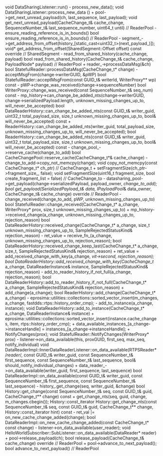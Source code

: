 
void DataSharingListener::run()
    - process_new_data();
      void DataSharingListener::process_new_data ()
        + pool->get_next_unread_payload(ch, last_sequence, last_payload);
          void get_next_unread_payload(CacheChange_t& cache_change, SequenceNumber_t& last_sequence_number, uint64_t until)     // ReaderPool
            - ensure_reading_reference_is_in_bounds()
              bool ensure_reading_reference_is_in_bounds()  // ReaderPool
            - segment_->get_address_from_offset(history_[static_cast<uint32_t>(next_payload_)]);
              void* get_address_from_offset(SharedSegment::Offset offset) const override    // SharedSegment
            - read_from_shared_history(cache_change, payload)
              bool read_from_shared_history(CacheChange_t& cache_change, PayloadNode* payload)  // ReaderPool
        + reader_->processDataMsg(&ch)
          bool StatefulReader::processDataMsg(CacheChange_t* change)
            - acceptMsgFrom(change->writerGUID, &pWP)
              bool StatefulReader::acceptMsgFrom(const GUID_t& writerId, WriterProxy** wp) const
            - pWP->change_was_received(change->sequenceNumber)
              bool WriterProxy::change_was_received(const SequenceNumber_t& seq_num) const
            - mp_history->can_change_be_added_nts(change->writerGUID, change->serializedPayload.length, unknown_missing_changes_up_to, will_never_be_accepted)
              bool DataReaderHistory::can_change_be_added_nts(const GUID_t& writer_guid, uint32_t total_payload_size, size_t unknown_missing_changes_up_to, bool& will_never_be_accepted) const
                + ReaderHistory::can_change_be_added_nts(writer_guid, total_payload_size, unknown_missing_changes_up_to, will_never_be_accepted);
                  bool ReaderHistory::can_change_be_added_nts(const GUID_t& writer_guid, uint32_t total_payload_size, size_t unknown_missing_changes_up_to, bool& will_never_be_accepted) const
            - change_pool_->reserve_cache(change_to_add)
              bool CacheChangePool::reserve_cache(CacheChange_t*& cache_change)
            - change_to_add->copy_not_memcpy(change);
              void copy_not_memcpy(const CacheChange_t* ch_ptr)     // CacheChange_t
                + setFragmentSize(ch_ptr->fragment_size_, false);
                  void setFragmentSize(uint16_t fragment_size, bool create_fragment_list = false)   // CacheChange_to
            - datasharing_pool->get_payload(change->serializedPayload, payload_owner, *change_to_add);
              bool get_payload(SerializedPayload_t& data, IPayloadPool*& data_owner, CacheChange_t& cache_change) override  // ReaderPool
            - change_received(change_to_add, pWP, unknown_missing_changes_up_to)
              bool StatefulReader::change_received(CacheChange_t* a_change, WriterProxy* prox, size_t unknown_missing_changes_up_to)
                + mp_history->received_change(a_change, unknown_missing_changes_up_to, rejection_reason)
                  bool DataReaderHistory::received_change(CacheChange_t* a_change, size_t unknown_missing_changes_up_to, SampleRejectedStatusKind& rejection_reason)
                    - ret_value =  receive_fn_(a_change, unknown_missing_changes_up_to, rejection_reason);
                      bool DataReaderHistory::received_change_keep_last(CacheChange_t* a_change, size_t, SampleRejectedStatusKind& rejection_reason)
                        + ret_value = add_received_change_with_key(a_change, *vit->second, rejection_reason);
                          bool DataReaderHistory::add_received_change_with_key(CacheChange_t* a_change, DataReaderInstance& instance, SampleRejectedStatusKind& rejection_reason)
                            - add_to_reader_history_if_not_full(a_change, rejection_reason);
                              bool DataReaderHistory::add_to_reader_history_if_not_full(CacheChange_t* a_change, SampleRejectedStatusKind& rejection_reason)
                                + add_change(a_change);
                                  bool ReaderHistory::add_change(CacheChange_t* a_change)
                                    - eprosima::utilities::collections::sorted_vector_insert(m_changes, a_change, fastdds::rtps::history_order_cmp);
                            - add_to_instance(a_change, instance);
                              void DataReaderHistory::add_to_instance(CacheChange_t* a_change, DataReaderInstance& instance)
                                + eprosima::utilities::collections::sorted_vector_insert(instance.cache_changes, item, rtps::history_order_cmp);
                                + data_available_instances_[a_change->instanceHandle] = instances_[a_change->instanceHandle];
                + NotifyChanges(prox);
                  void StatefulReader::NotifyChanges(WriterProxy* prox)
                    - listener->on_data_available(this, proxGUID, first_seq, max_seq, notify_individual)
                      void DataReaderImpl::InnerDataReaderListener::on_data_available(RTPSReader* /*reader*/, const GUID_t& writer_guid, const SequenceNumber_t& first_sequence, const SequenceNumber_t& last_sequence, bool& should_notify_individual_changes)
                        + data_reader_->on_data_available(writer_guid, first_sequence, last_sequence)
                          bool DataReaderImpl::on_data_available(const GUID_t& writer_guid, const SequenceNumber_t& first_sequence, const SequenceNumber_t& last_sequence)
                            - history_.get_change(seq, writer_guid, &change)
                              bool History::get_change(const SequenceNumber_t& seq, const GUID_t& guid, CacheChange_t** change) const
                                + get_change_nts(seq, guid, change, m_changes.cbegin());
                                  History::const_iterator History::get_change_nts(const SequenceNumber_t& seq, const GUID_t& guid, CacheChange_t** change, History::const_iterator hint) const
                            - ret_val |= on_new_cache_change_added(change);
                              bool DataReaderImpl::on_new_cache_change_added(const CacheChange_t* const change)
                    - listener->on_data_available(user_reader);
                      void HelloWorldSubscriber::SubListener::on_data_available(DataReader* reader)
        + pool->release_payload(ch);
          bool release_payload(CacheChange_t& cache_change) override // ReaderPool
        + pool->advance_to_next_payload();
          bool advance_to_next_payload()    // ReaderPool
